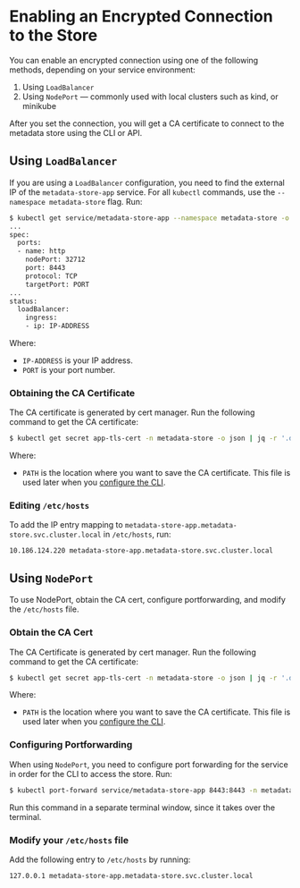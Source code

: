 # Enabling an Encrypted Connection to the Store

You can enable an encrypted connection using one of the following methods, depending on your service environment:

1. Using `LoadBalancer` 
1. Using `NodePort` — commonly used with local clusters such as kind, or minikube

After you set the connection, you will get a CA certificate to connect to the metadata store using the CLI or API.

## Using `LoadBalancer`

If you are using a `LoadBalancer` configuration, you need to find the external IP of the `metadata-store-app` service. 
For all `kubectl` commands, use the `--namespace metadata-store` flag. Run:

```sh
$ kubectl get service/metadata-store-app --namespace metadata-store -o yaml
...
spec:
  ports:
  - name: http
    nodePort: 32712
    port: 8443
    protocol: TCP
    targetPort: PORT
...
status:
  loadBalancer:
    ingress:
    - ip: IP-ADDRESS 
```
Where:

- `IP-ADDRESS` is your IP address. 
- `PORT` is your port number.

### Obtaining the CA Certificate

The CA certificate is generated by cert manager. Run the following command to get the CA certificate:

```sh
$ kubectl get secret app-tls-cert -n metadata-store -o json | jq -r '.data."ca.crt"' | base64 -d > PATH
```
Where:

- `PATH` is the location where you want to save the CA certificate. This file is used later when you [configure the CLI](configure_cli.md).

### Editing `/etc/hosts`

To add the IP entry mapping to `metadata-store-app.metadata-store.svc.cluster.local` in `/etc/hosts`, run:

```
10.186.124.220 metadata-store-app.metadata-store.svc.cluster.local
```

## Using `NodePort`
To use NodePort, obtain the CA cert, configure portforwarding, and modify the `/etc/hosts` file.

### Obtain the CA Cert

The CA Certificate is generated by cert manager. Run the following command to get the CA certificate:

```sh
$ kubectl get secret app-tls-cert -n metadata-store -o json | jq -r '.data."ca.crt"' | base64 -d > PATH
```
Where:

- `PATH` is the location where you want to save the CA certificate. This file is used later when you [configure the CLI](configure_cli.md).

### Configuring Portforwarding
When using `NodePort`, you need to configure port forwarding for the service in order for the CLI to access the store. Run:

```sh
$ kubectl port-forward service/metadata-store-app 8443:8443 -n metadata-store
```

Run this command in a separate terminal window, since it takes over the terminal.

### Modify your `/etc/hosts` file

Add the following entry to `/etc/hosts` by running:

```
127.0.0.1 metadata-store-app.metadata-store.svc.cluster.local
```
